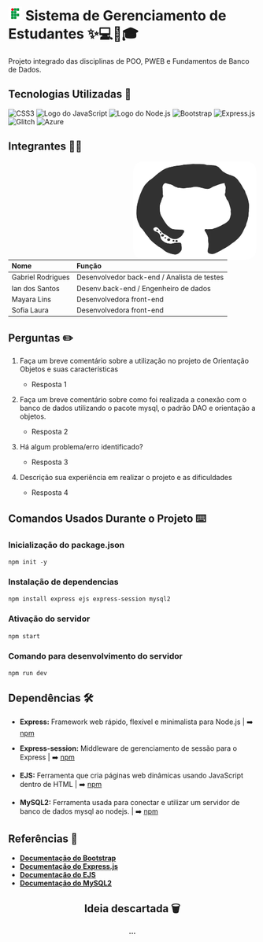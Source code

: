 # ![Logo do Instituto Federal](./public/img/ifal_logo.png) Sistema de Gerenciamento de Estudantes ✨💻📂🎓

Projeto integrado das disciplinas de POO, PWEB e Fundamentos de Banco de Dados.

## Tecnologias Utilizadas 🚀

![CSS3](https://img.shields.io/badge/css3-%231572B6.svg?style=for-the-badge&logo=css3&logoColor=white)
![Logo do JavaScript](https://img.shields.io/badge/JavaScript-323330?style=for-the-badge&logo=javascript&logoColor=F7DF1E)
![Logo do Node.js](https://img.shields.io/badge/Node.js-2B8244?style=for-the-badge&logo=node.js&logoColor=white)
![Bootstrap](https://img.shields.io/badge/bootstrap-%238511FA.svg?style=for-the-badge&logo=bootstrap&logoColor=white)
![Express.js](https://img.shields.io/badge/express.js-%23404d59.svg?style=for-the-badge&logo=express&logoColor=%2361DAFB)
![Glitch](https://img.shields.io/badge/glitch-%233333FF.svg?style=for-the-badge&logo=glitch&logoColor=white)
![Azure](https://img.shields.io/badge/azure-%230072C6.svg?style=for-the-badge&logo=microsoftazure&logoColor=white)

## Integrantes 🤝🏻

<img src="./public/gif/github_gif.webp" alt="GIF" style="border-radius: 20px; width: 250px; height: 200px;" align="right">

| Nome              | Função                                      |
| :---------------- | :------------------------------------------ |
| Gabriel Rodrigues | Desenvolvedor back-end / Analista de testes |
| Ian dos Santos    | Desenv.back-end / Engenheiro de dados       |
| Mayara Lins       | Desenvolvedora front-end                    |
| Sofia Laura       | Desenvolvedora front-end                    |

## Perguntas ✏️

1. Faça um breve comentário sobre a utilização no projeto de Orientação Objetos e suas características
    - Resposta 1

2. Faça um breve comentário sobre como foi realizada a conexão com o banco de dados utilizando o pacote mysql, o padrão DAO e orientação a objetos.
    - Resposta 2

3. Há algum problema/erro identificado?
    - Resposta 3

4. Descrição sua experiência em realizar o projeto e as dificuldades
    - Resposta 4

## Comandos Usados Durante o Projeto ⌨️

### Inicialização do package.json

    npm init -y

### Instalação de dependencias

    npm install express ejs express-session mysql2

### Ativação do servidor

    npm start

### Comando para desenvolvimento do servidor

    npm run dev

## Dependências 🛠️

- **Express:** Framework web rápido, flexível e minimalista para Node.js |
  ➡️ [npm](https://www.npmjs.com/package/express)

- **Express-session:** Middleware de gerenciamento de sessão para o Express |
  ➡️ [npm](https://www.npmjs.com/package/express-session)

- **EJS:** Ferramenta que cria páginas web dinâmicas usando JavaScript dentro de HTML |
  ➡️ [npm](https://www.npmjs.com/package/ejs)

- **MySQL2:** Ferramenta usada para conectar e utilizar um servidor de banco de dados mysql ao nodejs. |
  ➡️ [npm](https://www.npmjs.com/package/mysql2)

## Referências 📌

- **[Documentação do Bootstrap](https://getbootstrap.com/docs/5.3/getting-started/introduction/)**
- **[Documentação do Express.js](https://expressjs.com/)**
- **[Documentação do EJS](https://ejs.co/)**
- **[Documentação do MySQL2](https://sidorares.github.io/node-mysql2/docs)**

<div align="center">

## Ideia descartada 🗑️

**...**

</div>
